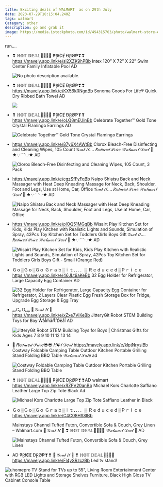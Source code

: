 ```yaml
---
title: Exciting deals of WALMART  as on 29th July
date: 2023-07-29T10:15:04.240Z
tags: walmart
Category: other
description: go and grab it
image: https://media.istockphoto.com/id/494315703/photo/walmart-store-exterior.jpg?s=612x612&w=0&k=20&c=cE-kkFM-6zau2-sijfyve1LplxUMNeqecCZpLwvXlpQ=
---
```

r﻿un....

* ❣ ℍ𝕆𝕋 𝔻𝔼𝔸𝕃🏃‍♀🏃‍♀
  ₱Ɽł₵Ɇ ĐⱤØ₱❣❣
  https://mavely.app.link/e/si2XZK9hPBb
  Intex 120” X 72” X 22” Swim Center Family Inflatable Pool
  AD<!--StartFragment-->

  ![No photo description available.](https://scontent.fpat3-2.fna.fbcdn.net/v/t39.30808-6/359216161_6890271760996865_6608284183579088615_n.jpg?_nc_cat=107&cb=99be929b-59f725be&ccb=1-7&_nc_sid=5cd70e&_nc_ohc=Iib1HotwVwsAX8T-pCQ&_nc_ht=scontent.fpat3-2.fna&oh=00_AfDxt5s6R29GUO7Qk5-3jV0mGlmUf1ee4kStf_RLUxAl9g&oe=64C900B3)

  <!--EndFragment-->
* ❣ ℍ𝕆𝕋 𝔻𝔼𝔸𝕃🏃‍♀🏃‍♀
  ₱Ɽł₵Ɇ ĐⱤØ₱❣❣
  https://mavely.app.link/e/KX56kRNgnBb
  Sonoma Goods For Life® Quick Dry Ribbed Bath Towel
  AD<!--StartFragment-->

  ![](https://media.kohlsimg.com/is/image/kohls/4569319_ALT3?wid=1200&hei=1200&op_sharpen=1)

  <!--EndFragment-->
* ❣ ℍ𝕆𝕋 𝔻𝔼𝔸𝕃🏃‍♀🏃‍♀
  ₱Ɽł₵Ɇ ĐⱤØ₱❣❣
  https://mavely.app.link/e/oLQ8mEUinBb
  Celebrate Together™ Gold Tone Crystal Flamingo Earrings
  AD<!--StartFragment-->

  ![Celebrate Together™ Gold Tone Crystal Flamingo Earrings](https://media.kohlsimg.com/is/image/kohls/6231215_ALT?wid=620&hei=620&op_sharpen=1)

  <!--EndFragment-->
* https://mavely.app.link/e/87y6X4AWtBb
  Clorox Bleach-Free Disinfecting and Cleaning Wipes, 105 Count
  𝒢𝓇𝒶𝒷 𝒾𝓉…. 
  𝑅𝑒𝒹𝓊𝒸𝑒𝒹 𝒫𝓇𝒾𝒸𝑒
  𝒲𝒶𝓁𝓂𝒶𝓇𝓉 𝒟𝑒𝒶𝓁  🎀   ★·.·`¯´·.·★ AD<!--StartFragment-->

  ![Clorox Bleach-Free Disinfecting and Cleaning Wipes, 105 Count, 3 Pack](https://i5.walmartimages.com/seo/Clorox-Bleach-Free-Disinfecting-and-Cleaning-Wipes-105-Count-3-Pack_08b844ee-a988-4c1e-a210-b7fb0561ed48.0ea455d6681e78793d76dda63fec4656.jpeg?odnHeight=612&odnWidth=612&odnBg=FFFFFF)

  <!--EndFragment-->
* https://mavely.app.link/e/cgzSfFyFqBb
  Naipo Shiatsu Back and Neck Massager with Heat Deep Kneading Massage for Neck, Back, Shoulder, Foot and Legs, Use at Home, Car, Office
  𝒢𝓇𝒶𝒷 𝒾𝓉…. 
  𝑅𝑒𝒹𝓊𝒸𝑒𝒹 𝒫𝓇𝒾𝒸𝑒
  𝒲𝒶𝓁𝓂𝒶𝓇𝓉 𝒟𝑒𝒶𝓁  🎀   ★·.·`¯´·.·★
  AD<!--StartFragment-->

  ![Naipo Shiatsu Back and Neck Massager with Heat Deep Kneading Massage for Neck, Back, Shoulder, Foot and Legs, Use at Home, Car, Office](https://i5.walmartimages.com/asr/ff144a24-fdb0-44c7-834a-876644c0da39.55a5121a5a287812731941e5b6a9266d.jpeg?odnHeight=612&odnWidth=612&odnBg=FFFFFF)

  <!--EndFragment-->
* https://mavely.app.link/e/plOQ51MGqBb
  Wisairt Play Kitchen Set for Kids, Kids Play Kitchen with Realistic Lights and Sounds, Simulation of Spray, 42Pcs Toy Kitchen Set for Toddlers Girls Boys Gift
  𝒢𝓇𝒶𝒷 𝒾𝓉…. 
  𝑅𝑒𝒹𝓊𝒸𝑒𝒹 𝒫𝓇𝒾𝒸𝑒
  𝒲𝒶𝓁𝓂𝒶𝓇𝓉 𝒟𝑒𝒶𝓁  🎀   ★·.·`¯´·.·★
  AD<!--StartFragment-->

  ![Wisairt Play Kitchen Set for Kids, Kids Play Kitchen with Realistic Lights and Sounds, Simulation of Spray, 42Pcs Toy Kitchen Set for Toddlers Girls Boys Gift - Small (Orange Red)](https://i5.walmartimages.com/asr/ba1b702e-0136-4ebb-afe6-5e54a4cfafea.9fa6fe7b4f7ee876b72f9c1c79a2f1f8.jpeg?odnHeight=612&odnWidth=612&odnBg=FFFFFF)

  <!--EndFragment-->
* Ｇｏ░Ｇｏ░Ｇｏ
  Ｇｒａｂ░ｉｔ．．．．░
  Ｒｅｄｕｃｅｄ░Ｐｒｉｃｅ
  https://mavely.app.link/e/46JLt9aKeBb
  32 Egg Holder for Refrigerator, Large Capacity Egg Container 
  AD<!--StartFragment-->

  ![32 Egg Holder for Refrigerator, Large Capacity Egg Container for Refrigerator, 2 Layers Clear Plastic Egg Fresh Storage Box for Fridge, Upgrade Egg Storage & Egg Tray](https://i5.walmartimages.com/asr/3113f53e-e11a-4c3b-a599-96eeec5997b9.34890e2dd19a9ee6c8e6cc4419389cda.jpeg?odnHeight=2000&odnWidth=2000&odnBg=FFFFFF)

  <!--EndFragment-->
* ₚᵣᵢCₑ Dᵣₒₚ
  🎀  𝒢𝓇𝒶𝒷 𝐼𝓉  🎀\
  https://mavely.app.link/e/xZxe7VIKeBb 
  JitteryGit Robot STEM Building Toys for Boy
  W̾a̾l̾m̾a̾r̾t̾ ̾D̾e̾a̾l̾
  AD<!--StartFragment-->

  ![JitteryGit Robot STEM Building Toys for Boys | Christmas Gifts for Kids Ages 7 8 9 10 11 12 13 14](https://i5.walmartimages.com/asr/6efd7478-bf7a-42a4-81ba-8110df843c21.71adfec255cbfd45d64909a0da88d9c6.png?odnHeight=612&odnWidth=612&odnBg=FFFFFF)

  <!--EndFragment-->
* 🎀  𝑅𝑒𝒹𝓊𝒸𝑒𝒹 𝒫𝓇𝒾𝒸𝑒😎😎
  𝐻☯𝓉 𝒟𝑒𝒶𝓁
  https://mavely.app.link/e/klptNrysiBb
  Costway Foldable Camping Table Outdoor Kitchen Portable Grilling Stand Folding BBQ Table
  𝒲𝒶𝓁𝓂𝒶𝓇𝓉 𝒮𝒶𝓁𝑒  ad<!--StartFragment-->

  ![Costway Foldable Camping Table Outdoor Kitchen Portable Grilling Stand Folding BBQ Table](https://i5.walmartimages.com/asr/743c8e40-9a45-4a48-858d-a690d86c3057.f2e67206417e0e62d3f3431e46516349.jpeg?odnHeight=2000&odnWidth=2000&odnBg=FFFFFF)

  <!--EndFragment-->
* ❣ ℍ𝕆𝕋 𝔻𝔼𝔸𝕃🏃‍♀🏃‍♀
  ₱Ɽł₵Ɇ ĐⱤØ₱❣❣AD
  walmart
  https://mavely.app.link/e/xRZFV20qnBb
  Michael Kors Charlotte Saffiano Leather Large Top Zip Tote Black
  Ad<!--StartFragment-->

  ![Michael Kors Charlotte Large Top Zip Tote Saffiano Leather in Black](https://i5.walmartimages.com/asr/4c04396e-e2b8-448d-b575-ecca12e6dd14.8d70f861c96c462fe021df8e985cc702.jpeg?odnHeight=2000&odnWidth=2000&odnBg=FFFFFF)

  <!--EndFragment-->
* Ｇｏ░Ｇｏ░Ｇｏ
  Ｇｒａｂ░ｉｔ．．．．░
  Ｒｅｄｕｃｅｄ░Ｐｒｉｃｅ
  https://mavely.app.link/e/C4C08HS8IBb

  Mainstays Channel Tufted Futon, Convertible Sofa & Couch, Grey Linen – Walmart.com
  🍬  𝒢𝓇𝒶𝒷 𝐼𝓉  🌷
  ❣ ℍ𝕆𝕋 𝔻𝔼𝔸𝕃🏃‍♀🏃‍♀
  𝒲𝒶𝓁𝓂𝒶𝓇𝓉 𝒟𝑒𝒶𝓁  🎀
    AD<!--StartFragment-->

  ![Mainstays Channel Tufted Futon, Convertible Sofa & Couch, Grey Linen](https://i5.walmartimages.com/seo/Mainstays-Channel-Tufted-Futon-Convertible-Sofa-Couch-Grey-Linen_54850bdc-58d3-4bf3-adf3-2538163bd6a4.cc02fdbc47e627cc20eeb93e09ec9cc6.jpeg?odnHeight=2000&odnWidth=2000&odnBg=FFFFFF)

  <!--EndFragment-->
*  AD
  ₱Ɽł₵Ɇ ĐⱤØ₱❣❣
  🎀  𝒢𝓇𝒶𝒷 𝐼𝓉  🎀
  ❣ ℍ𝕆𝕋 𝔻𝔼𝔸𝕃🏃‍♀🏃‍♀
  https://mavely.app.link/e/Fl4ySRzczBb
  Led tv stand!<!--StartFragment-->

  ![uhomepro TV Stand for TVs up to 55", Living Room Entertainment Center with RGB LED Lights and Storage Shelves Furniture, Black High Gloss TV Cabinet Console Table](https://i5.walmartimages.com/asr/8cb0bd34-c431-42b0-8a41-4c1b0d4a716d.4c2bb67bd833ce577cd3c65708581c90.jpeg?odnHeight=2000&odnWidth=2000&odnBg=FFFFFF)

  <!--EndFragment-->